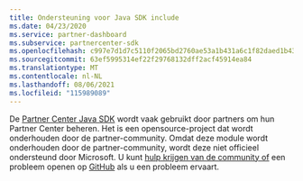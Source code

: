 ```yaml
---
title: Ondersteuning voor Java SDK include
ms.date: 04/23/2020
ms.service: partner-dashboard
ms.subservice: partnercenter-sdk
ms.openlocfilehash: c997e7d1d7c5110f2065bd2760ae53a1b431a6c1f82daed1b43e3dfc93aab1d8
ms.sourcegitcommit: 63ef5995314ef22f29768132dff2acf45914ea84
ms.translationtype: MT
ms.contentlocale: nl-NL
ms.lasthandoff: 08/06/2021
ms.locfileid: "115989089"
---
```

De [Partner Center Java SDK](https://github.com/microsoft/partner-center-java) wordt vaak gebruikt door partners om hun Partner Center beheren. Het is een opensource-project dat wordt onderhouden door de partner-community. Omdat deze module wordt onderhouden door de partner-community, wordt deze niet officieel ondersteund door Microsoft. U kunt [hulp krijgen van de community of](https://stackoverflow.com/questions/tagged/partner+center) een probleem openen op [GitHub](https://github.com/microsoft/partner-center-java/issues) als u een probleem ervaart.
